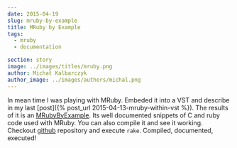 ```yaml
---
date: 2015-04-19
slug: mruby-by-example
title: MRuby by Example
tags:
  - mruby
  - documentation

section: story
image: ../images/titles/mruby.png
author: Michał Kalbarczyk
author_image: ../images/authors/michal.png
---
```


In mean time I was playing with MRuby. Embeded it into a VST and describe in my last [post]({% post_url 2015-04-13-mruby-within-vst %}).
The results of it is an [MRubyByExample](https://mrubybyexample.fazibear.me/). Its well documented snippets of C and ruby code used with MRuby.
You can also compile it and see it working.
Checkout [github](https://github.com/fazibear/mrubybyexample) repository and execute `rake`. Compiled, documented, executed!
